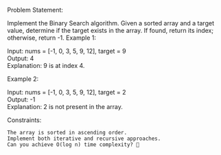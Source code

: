 Problem Statement:

Implement the Binary Search algorithm. Given a sorted array and a target value, determine if the target exists in the array. If found, return its index; otherwise, return -1.
Example 1:

Input: nums = [-1, 0, 3, 5, 9, 12], target = 9  
Output: 4  
Explanation: 9 is at index 4.

Example 2:

Input: nums = [-1, 0, 3, 5, 9, 12], target = 2  
Output: -1  
Explanation: 2 is not present in the array.

Constraints:

    The array is sorted in ascending order.
    Implement both iterative and recursive approaches.
    Can you achieve O(log n) time complexity? 🚀